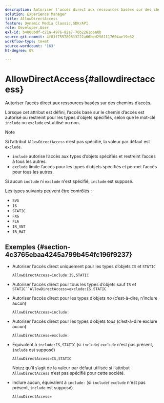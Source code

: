 ```yaml
---
description: Autoriser l’accès direct aux ressources basées sur des chemins d’accès.
solution: Experience Manager
title: AllowDirectAccess
feature: Dynamic Media Classic,SDK/API
role: Developer,User
exl-id: b4000bdf-c21a-4976-82a7-70b2261dee0b
source-git-commit: 4f81f755789613222a66bed2961117604ae19e62
workflow-type: tm+mt
source-wordcount: '163'
ht-degree: 0%

---
```


# AllowDirectAccess{#allowdirectaccess}

Autoriser l’accès direct aux ressources basées sur des chemins d’accès.

Lorsque cet attribut est défini, l’accès basé sur le chemin d’accès est autorisé ou restreint pour les types d’objets spécifiés, selon que le mot-clé `include` ou `exclude` est utilisé ou non.

>[!NOTE]
>
>Si l’attribut `AllowDirectAccess` n’est pas spécifié, la valeur par défaut est `exclude`.

* `include` autorise l’accès aux types d’objets spécifiés et restreint l’accès à tous les autres.
* `exclude` limite l’accès pour les types d’objets spécifiés et permet l’accès pour tous les autres.

Si aucun `include` ni `exclude` n&#39;est spécifié, `include` est supposé.

Les types suivants peuvent être contrôlés :

* `SVG`
* `IS`
* `STATIC`
* `FXG`
* `FLA`
* `IR_VNT`
* `IR_MAT`

## Exemples {#section-4c3765ebaa4245a799b454fc196f9237}

* Autoriser l’accès direct uniquement pour les types d’objets `IS` et `STATIC`

  `AllowDirectAccess=include:IS,STATIC`

* Autoriser l’accès direct pour tous les types d’objets sauf `IS` et `STATIC``AllowDirectAccess=exclude:IS,STATIC`

* Autoriser l’accès direct pour les types d’objets *no* (c’est-à-dire, n’inclure aucun)

  `AllowDirectAccess=include:`

* Autoriser l’accès direct pour les types d’objets *tous* (c’est-à-dire exclure aucun)

  `AllowDirectAccess=exclude:`

* Équivalent à `include:IS,STATIC` (si `include`/ `exclude` n&#39;est pas présent, `include` est supposé)

  `AllowDirectAccess=IS,STATIC`

  Notez qu’il s’agit de la valeur par défaut utilisée si l’attribut `AllowDirectAccess` n’est pas spécifié pour cette société.

* Inclure aucun, équivalent à `include:` (si `include`/ `exclude` n&#39;est pas présent, `include` est supposé)

  `AllowDirectAccess=`
